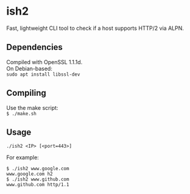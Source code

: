 # ish2
Fast, lightweight CLI tool to check if a host supports HTTP/2 via ALPN.

## Dependencies ##
Compiled with OpenSSL 1.1.1d.\
On Debian-based:\
`sudo apt install libssl-dev`

## Compiling ##
Use the make script:\
`$ ./make.sh`

## Usage ##
`./ish2 <IP> [<port=443>]`

For example:
```
$ ./ish2 www.google.com
www.google.com h2
$ ./ish2 www.github.com
www.github.com http/1.1
```
